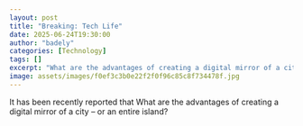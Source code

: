 ```yaml
---
layout: post
title: "Breaking: Tech Life"
date: 2025-06-24T19:30:00
author: "badely"
categories: [Technology]
tags: []
excerpt: "What are the advantages of creating a digital mirror of a city – or an entire island?"
image: assets/images/f0ef3c3b0e22f2f0f96c85c8f734478f.jpg
---
```


It has been recently reported that What are the advantages of creating a digital mirror of a city – or an entire island?

